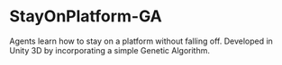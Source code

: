 # StayOnPlatform-GA
Agents learn how to stay on a platform without falling off. Developed in Unity 3D by incorporating a simple Genetic Algorithm.
